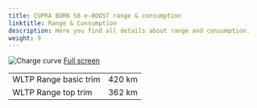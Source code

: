 ```yaml
---
title: CUPRA BORN 58 e-BOOST range & consumption
linktitle: Range & Consumption
description: Here you find all details about range and consumption.
weight: 9
---
```

<!-- markdownlint-disable MD033 -->
![Charge curve](../range.svg  "Range information")
[Full screen](../range.svg)

| |  |
|----|-----|
| WLTP Range basic trim | 420 km|
| WLTP Range top trim | 362 km|

